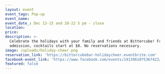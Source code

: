 ```yaml
---
layout: event
event_tags: Pop-up
event_name:
event_date_: Dec 13-15 and 20-22 5 pm - close
location:
price:
description: >-
  Celebrate the holidays with your family and friends at Bittercube! Free
  admission, cocktails start at $8. No reservations necessary.
image: /uploads/holiday-cheer.png
reservation_link: 'https://bittercubebar-holidaycheer.eventbrite.com'
facebook-event_link: 'https://www.facebook.com/events/1913961075367423/?ti=ia'
featured: false
---
```


